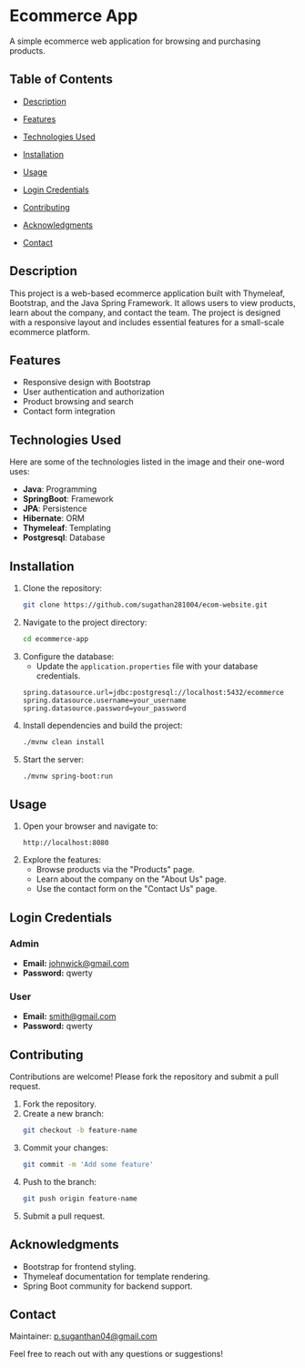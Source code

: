 # Ecommerce App

A simple ecommerce web application for browsing and purchasing products.

## Table of Contents

- [Description](#description)

- [Features](#features)

- [Technologies Used](#technologies-used)

- [Installation](#installation)

- [Usage](#usage)

- [Login Credentials](#login-credentials)

- [Contributing](#contributing)

- [Acknowledgments](#acknowledgments)

- [Contact](#contact)

## Description

This project is a web-based ecommerce application built with Thymeleaf, Bootstrap, and the Java Spring Framework. It allows users to view products, learn about the company, and contact the team. The project is designed with a responsive layout and includes essential features for a small-scale ecommerce platform.

## Features

- Responsive design with Bootstrap
- User authentication and authorization
- Product browsing and search
- Contact form integration

## Technologies Used

Here are some of the technologies listed in the image and their one-word uses:
- **Java**: Programming
- **SpringBoot**: Framework
- **JPA**: Persistence
- **Hibernate**: ORM
- **Thymeleaf**: Templating
- **Postgresql**: Database

## Installation

1. Clone the repository:
   ```bash
   git clone https://github.com/sugathan281004/ecom-website.git
   ```
2. Navigate to the project directory:
   ```bash
   cd ecommerce-app
   ```
3. Configure the database:
   - Update the `application.properties` file with your database credentials.
   ```properties
   spring.datasource.url=jdbc:postgresql://localhost:5432/ecommerce
   spring.datasource.username=your_username
   spring.datasource.password=your_password
   ```
4. Install dependencies and build the project:
   ```bash
   ./mvnw clean install
   ```
5. Start the server:
   ```bash
   ./mvnw spring-boot:run
   ```

## Usage

1. Open your browser and navigate to:
   ```
   http://localhost:8080
   ```
2. Explore the features:
   - Browse products via the "Products" page.
   - Learn about the company on the "About Us" page.
   - Use the contact form on the "Contact Us" page.

## Login Credentials

### Admin

- **Email:** [johnwick@gmail.com](mailto:johnwick@gmail.com)
- **Password:** qwerty

### User

- **Email:** [smith@gmail.com](mailto:smith@gmail.com)
- **Password:** qwerty

## Contributing

Contributions are welcome! Please fork the repository and submit a pull request.

1. Fork the repository.
2. Create a new branch:
   ```bash
   git checkout -b feature-name
   ```
3. Commit your changes:
   ```bash
   git commit -m 'Add some feature'
   ```
4. Push to the branch:
   ```bash
   git push origin feature-name
   ```
5. Submit a pull request.

## Acknowledgments

- Bootstrap for frontend styling.
- Thymeleaf documentation for template rendering.
- Spring Boot community for backend support.

## Contact

Maintainer: [p.suganthan04@gmail.com](mailto:p.suganthan04@gmail.com)

Feel free to reach out with any questions or suggestions!

